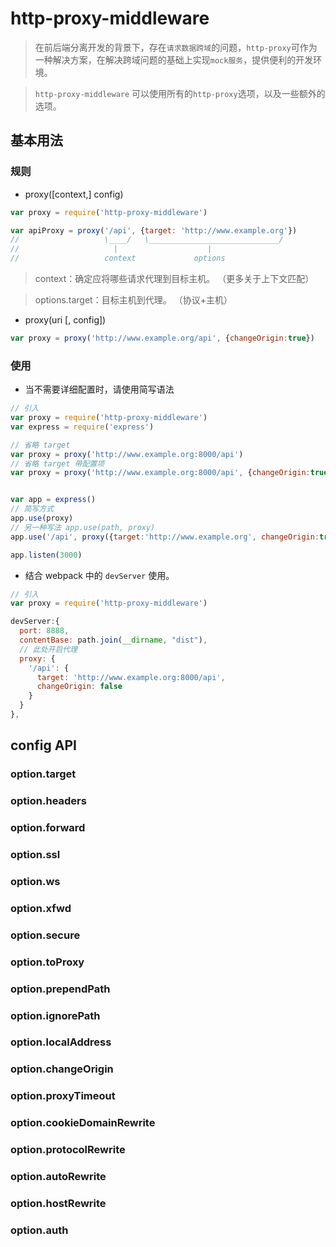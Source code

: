 # http-proxy-middleware

> 在前后端分离开发的背景下，存在`请求数据跨域`的问题，`http-proxy`可作为一种解决方案，在解决跨域问题的基础上实现`mock服务`，提供便利的开发环境。

> `http-proxy-middleware` 可以使用所有的`http-proxy`选项，以及一些额外的选项。

<!-- toc -->

## 基本用法

### 规则

- proxy([context,] config)

```js
var proxy = require('http-proxy-middleware')

var apiProxy = proxy('/api', {target: 'http://www.example.org'})
//                   \____/   \_____________________________/
//                     |                    |
//                   context             options
```

> context：确定应将哪些请求代理到目标主机。 （更多关于上下文匹配）

> options.target：目标主机到代理。 （协议+主机）

- proxy(uri [, config])

```js
var proxy = proxy('http://www.example.org/api', {changeOrigin:true})
```

### 使用

- 当不需要详细配置时，请使用简写语法

```js
// 引入
var proxy = require('http-proxy-middleware')
var express = require('express')

// 省略 target
var proxy = proxy('http://www.example.org:8000/api')
// 省略 target 带配置项
var proxy = proxy('http://www.example.org:8000/api', {changeOrigin:true})


var app = express()
// 简写方式
app.use(proxy)
// 另一种写法 app.use(path, proxy)
app.use('/api', proxy({target:'http://www.example.org', changeOrigin:true}))

app.listen(3000)
```

- 结合 webpack 中的 `devServer` 使用。

```js
// 引入
var proxy = require('http-proxy-middleware')

devServer:{
  port: 8888,
  contentBase: path.join(__dirname, "dist"),
  // 此处开启代理
  proxy: {
    '/api': {
      target: 'http://www.example.org:8000/api',
      changeOrigin: false
    }
  }
},

```


## config API

### option.target

### option.headers

### option.forward

### option.ssl

### option.ws

### option.xfwd

### option.secure

### option.toProxy

### option.prependPath

### option.ignorePath

### option.localAddress

### option.changeOrigin

### option.proxyTimeout

### option.cookieDomainRewrite

### option.protocolRewrite

### option.autoRewrite

### option.hostRewrite

### option.auth
